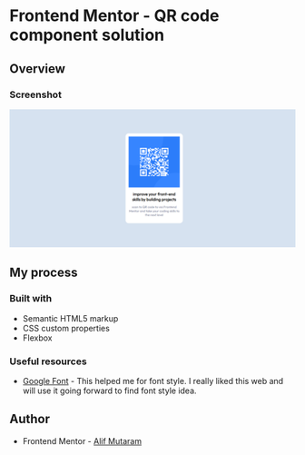 # Frontend Mentor - QR code component solution

## Overview

### Screenshot

![](./images/ss-qr.png)

## My process

### Built with

- Semantic HTML5 markup
- CSS custom properties
- Flexbox

### Useful resources

- [Google Font](https://fonts.google.com/) - This helped me for font style. I really liked this web and will use it going forward to find font style idea.

## Author

- Frontend Mentor - [Alif Mutaram](https://www.frontendmentor.io/profile/alifmutaram)
